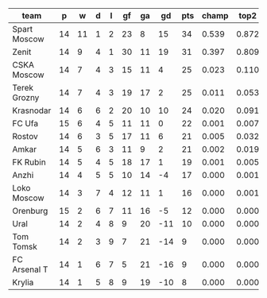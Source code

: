 |     team     | p  | w  | d | l | gf | ga | gd  | pts | champ | top2  | top3  | top4  |  5-7  | bot4  | bot3  | bot2  |
|--------------|----|----|---|---|----|----|-----|-----|-------|-------|-------|-------|-------|-------|-------|-------|
| Spart Moscow | 14 | 11 | 1 | 2 | 23 |  8 |  15 |  34 | 0.539 | 0.872 | 0.957 | 0.984 | 0.015 | 0.000 | 0.000 | 0.000|
| Zenit        | 14 |  9 | 4 | 1 | 30 | 11 |  19 |  31 | 0.397 | 0.809 | 0.924 | 0.969 | 0.029 | 0.000 | 0.000 | 0.000|
| CSKA Moscow  | 14 |  7 | 4 | 3 | 15 | 11 |   4 |  25 | 0.023 | 0.110 | 0.342 | 0.531 | 0.352 | 0.000 | 0.000 | 0.000|
| Terek Grozny | 14 |  7 | 4 | 3 | 19 | 17 |   2 |  25 | 0.011 | 0.053 | 0.193 | 0.357 | 0.425 | 0.001 | 0.000 | 0.000|
| Krasnodar    | 14 |  6 | 6 | 2 | 20 | 10 |  10 |  24 | 0.020 | 0.091 | 0.273 | 0.465 | 0.384 | 0.000 | 0.000 | 0.000|
| FC Ufa       | 15 |  6 | 4 | 5 | 11 | 11 |   0 |  22 | 0.001 | 0.007 | 0.038 | 0.102 | 0.343 | 0.013 | 0.004 | 0.001|
| Rostov       | 14 |  6 | 3 | 5 | 17 | 11 |   6 |  21 | 0.005 | 0.032 | 0.131 | 0.261 | 0.418 | 0.005 | 0.001 | 0.000|
| Amkar        | 14 |  5 | 6 | 3 | 11 |  9 |   2 |  21 | 0.002 | 0.019 | 0.088 | 0.184 | 0.413 | 0.007 | 0.002 | 0.000|
| FK Rubin     | 14 |  5 | 4 | 5 | 18 | 17 |   1 |  19 | 0.001 | 0.005 | 0.036 | 0.095 | 0.301 | 0.025 | 0.009 | 0.002|
| Anzhi        | 14 |  4 | 5 | 5 | 10 | 14 |  -4 |  17 | 0.000 | 0.001 | 0.006 | 0.016 | 0.115 | 0.108 | 0.045 | 0.016|
| Loko Moscow  | 14 |  3 | 7 | 4 | 12 | 11 |   1 |  16 | 0.000 | 0.001 | 0.011 | 0.036 | 0.189 | 0.063 | 0.023 | 0.009|
| Orenburg     | 15 |  2 | 6 | 7 | 11 | 16 |  -5 |  12 | 0.000 | 0.000 | 0.000 | 0.001 | 0.008 | 0.579 | 0.373 | 0.200|
| Ural         | 14 |  2 | 4 | 8 |  9 | 20 | -11 |  10 | 0.000 | 0.000 | 0.000 | 0.000 | 0.004 | 0.731 | 0.541 | 0.341|
| Tom Tomsk    | 14 |  2 | 3 | 9 |  7 | 21 | -14 |   9 | 0.000 | 0.000 | 0.000 | 0.000 | 0.001 | 0.826 | 0.667 | 0.475|
| FC Arsenal T | 14 |  1 | 6 | 7 |  5 | 21 | -16 |   9 | 0.000 | 0.000 | 0.000 | 0.000 | 0.001 | 0.878 | 0.746 | 0.570|
| Krylia       | 14 |  1 | 5 | 8 |  9 | 19 | -10 |   8 | 0.000 | 0.000 | 0.000 | 0.000 | 0.002 | 0.763 | 0.587 | 0.386|
